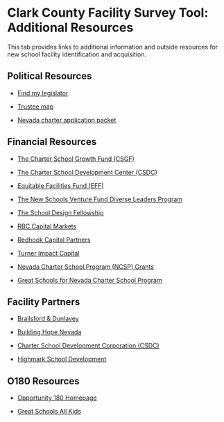 Clark County Facility Survey Tool: Additional Resources
================

<style type="text/css">

---
title: "Clark County Facilities Survey Tool Additional Resources"
output:
  html_document: default
  pdf_document: default
---

<style type="text/css">

body{ /* Normal  */
      font-size: 18px;
}

div.notes_table + table tr:nth-child(even) {background: #f2f2f2}

div.notes2_table + table tr:nth-child(even) {background: #f2f2f2}

h6 {
  background-color: WhiteSmoke;
  text-align: center;
  display: inline-block; margin-left: 55px;
  border-left-style: solid;
  border-left-color: gray;
  padding: 10px;
}

</style>

This tab provides links to additional information and outside resources for new school facility identification and acquisition.  

## Political Resources

- [Find my legislator](https://www.arcgis.com/apps/webappviewer/index.html?id=9c2cd4575624417fa56fd084a7ee4dd9)

- [Trustee map](http://dzg.ccsd.net/wp-content/uploads/2021/01/DZG-96141_2020-21_BOARDofTRUSTEES-district-map-1.pdf)

- [Nevada charter application packet](https://charterschools.nv.gov/OpenASchool/Application_Packet/)

## Financial Resources

- [The Charter School Growth Fund (CSGF)](https://chartergrowthfund.org/)

- [The Charter School Development Center (CSDC)](https://www.chartercenter.org/)

- [Equitable Facilities Fund (EFF)](https://eqfund.org/)

- [The New Schools Venture Fund Diverse Leaders Program](https://www.newschools.org/diverse-leaders/) 

- [The School Design Fellowship](https://eleducation.org/what-we-offer/school-design/leadership-development-catalog)

- [RBC Capital Markets](https://www.rbccm.com/)

- [Redhook Capital Partners](https://www.redhookcap.com/)

- [Turner Impact Capital](https://turnerimpact.com/education/)

- [Nevada Charter School Program (NCSP) Grants](https://doe.nv.gov/Charter_Schools/NCSP/)

- [Great Schools for Nevada Charter School Program](https://opportunity180.org/great-schools-for-nevada/)


## Facility Partners

- [Brailsford & Dunlavey](https://www.bdconnect.com/)

- [Building Hope Nevada](https://buildinghopenevada.com/)

- [Charter School Development Corporation (CSDC)](https://csdc.org/)

- [Highmark School Development](https://www.highmarkschools.com/)


## O180 Resources

- [Opportunity 180 Homepage](https://opportunity180.org/) 

- [Great Schools All Kids](http://greatschoolsallkids.org/)